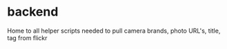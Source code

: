 backend
=======

Home to all helper scripts needed to pull camera brands, photo URL's, title, tag from flickr
